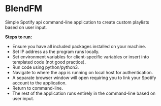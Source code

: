 # BlendFM
Simple Spotify api command-line application to create custom playlists based on user input.

**Steps to run:**
- Ensure you have all included packages installed on your machine.
- Set IP address as the program runs locally.
- Set environment variables for client-specific variables or insert into templated code (not good practice).
- Run code using python/python3.
- Navigate to where the app is running on local host for authentication.
- A separate browser window will open requiring you to link your Spotify account to the application. 
- Return to command-line.
- The rest of the application runs entirely in the command-line based on user input.
